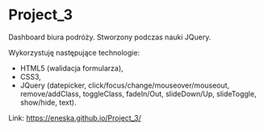 # Project_3

Dashboard biura podróży. Stworzony podczas nauki JQuery. <br>

Wykorzystuję następujące technologie:
<ul>
<li> HTML5 (walidacja formularza), </li>
<li> CSS3, </li>
<li> JQuery (datepicker, click/focus/change/mouseover/mouseout, remove/addClass, toggleClass, fadeIn/Out, slideDown/Up, slideToggle,  show/hide, text). </li>
</ul>

Link: https://eneska.github.io/Project_3/
